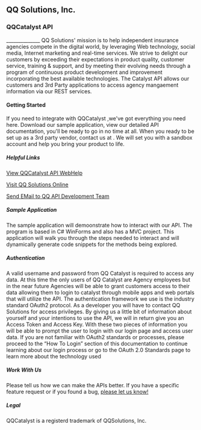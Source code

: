 QQ Solutions, Inc.
-----------
<h3>QQCatalyst API</h3>
______________
QQ Solutions' mission is to help independent insurance agencies compete in the digital world, by leveraging Web technology, social media, Internet marketing and real-time services. We strive to delight our customers by exceeding their expectations in product quality, customer service, training & support, and by meeting their evolving needs through a program of continuous product development and improvement incorporating the best available technologies.  The Catalyst API allows our customers and 3rd Party applications to access agency mangaement information via our REST services.
<h4>Getting Started</h4>
If you need to integrate with QQCatalyst ,we've got everything you need here. Download our sample application, view our detailed API documentation, you'll be ready to go in no time at all. When you ready to be set up as a 3rd party vendor, contact us at <mailto:apidev@qqsolutions.com>.  We will set you with a sandbox account and help you bring your product to life.

<h5>Helpful Links</h5>
<p><a href='http://apidev.qqcatalyst.com/#techDoc'> View QQCatalyst API WebHelp </a></p>
<p><a href='http://www.qqsolutions.com'> Visit QQ Solutions Online</a></p>
<p><a href='mailto:apidev@qqsolutions.com'> Send EMail to QQ API Development Team</a></p>

<h5>Sample Application</h5>
The sample application will demoonstrate how to interact with our API.  The program is based in C# WinForms and also has a MVC project.  This application will walk you through the steps needed to interact and will dynamically generate code snippets for the methods being explored.

<h5>Authentication</h5>
A valid username and password from QQ Catalyst is required to access any data. At this time the only users of QQ Catalyst are Agency employees but in the near future Agencies will be able to grant customers access to their data allowing them to login to catalyst through mobile apps and web portals that will utilize the API.
The authentication framework we use is the industry standard OAuth2 protocol. As a developer you will have to contact QQ Solutions for access privileges. By giving us a little bit of information about yourself and your intentions to use the API, we will in return give you an Access Token and Access Key. With these two pieces of information you will be able to prompt the user to login with our login page and access user data. If you are not familiar with OAuth2 standards or processes, please proceed to the “How To Login” section of this documentation to continue learning about our login process or go to the OAuth 2.0 Standards page to learn more about the technology used

<h5>Work With Us</h5>
Please tell us how we can make the APIs better. 
If you have a specific feature request or if you found a bug, <a href='mailto:apidev@qqsolutions.com'>please let us know!</a>

<h5>Legal</h5>
QQCatalyst is a registerd trademark of QQSolutions, Inc.
